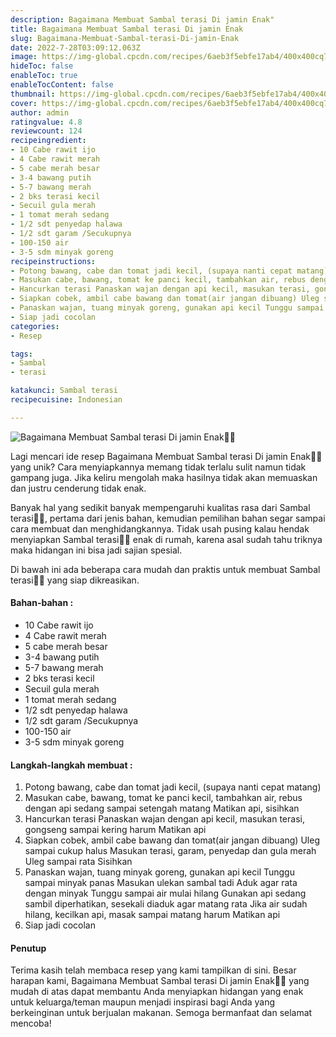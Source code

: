 ```yaml
---
description: Bagaimana Membuat Sambal terasi Di jamin Enak"
title: Bagaimana Membuat Sambal terasi Di jamin Enak
slug: Bagaimana-Membuat-Sambal-terasi-Di-jamin-Enak
date: 2022-7-28T03:09:12.063Z
image: https://img-global.cpcdn.com/recipes/6aeb3f5ebfe17ab4/400x400cq70/photo.jpg
hideToc: false
enableToc: true
enableTocContent: false
thumbnail: https://img-global.cpcdn.com/recipes/6aeb3f5ebfe17ab4/400x400cq70/photo.jpg
cover: https://img-global.cpcdn.com/recipes/6aeb3f5ebfe17ab4/400x400cq70/photo.jpg
author: admin
ratingvalue: 4.8
reviewcount: 124
recipeingredient:
- 10 Cabe rawit ijo
- 4 Cabe rawit merah
- 5 cabe merah besar
- 3-4 bawang putih
- 5-7 bawang merah
- 2 bks terasi kecil
- Secuil gula merah
- 1 tomat merah sedang
- 1/2 sdt penyedap halawa
- 1/2 sdt garam /Secukupnya
- 100-150 air
- 3-5 sdm minyak goreng
recipeinstructions:
- Potong bawang, cabe dan tomat jadi kecil, (supaya nanti cepat matang)
- Masukan cabe, bawang, tomat ke panci kecil, tambahkan air, rebus dengan api sedang sampai setengah matang Matikan api, sisihkan
- Hancurkan terasi Panaskan wajan dengan api kecil, masukan terasi, gongseng sampai kering harum Matikan api
- Siapkan cobek, ambil cabe bawang dan tomat(air jangan dibuang) Uleg sampai cukup halus Masukan terasi, garam, penyedap dan gula merah Uleg sampai rata Sisihkan
- Panaskan wajan, tuang minyak goreng, gunakan api kecil Tunggu sampai minyak panas Masukan ulekan sambal tadi Aduk agar rata dengan minyak Tunggu sampai air mulai hilang Gunakan api sedang sambil diperhatikan, sesekali diaduk agar matang rata Jika air sudah hilang, kecilkan api, masak sampai matang harum Matikan api
- Siap jadi cocolan
categories:
- Resep

tags:
- Sambal
- terasi

katakunci: Sambal terasi
recipecuisine: Indonesian

---
```


![Bagaimana Membuat Sambal terasi Di jamin Enak👩‍🍳](https://img-global.cpcdn.com/recipes/6aeb3f5ebfe17ab4/400x400cq70/photo.jpg)

Lagi mencari ide resep Bagaimana Membuat Sambal terasi Di jamin Enak👩‍🍳 yang unik? Cara menyiapkannya memang tidak terlalu sulit namun tidak gampang juga. Jika keliru mengolah maka hasilnya tidak akan memuaskan dan justru cenderung tidak enak.

Banyak hal yang sedikit banyak mempengaruhi kualitas rasa dari Sambal terasi👩‍🍳, pertama dari jenis bahan, kemudian pemilihan bahan segar sampai cara membuat dan menghidangkannya. Tidak usah pusing kalau hendak menyiapkan Sambal terasi👩‍🍳 enak di rumah, karena asal sudah tahu triknya maka hidangan ini bisa jadi sajian spesial.

Di bawah ini ada beberapa cara mudah dan praktis untuk membuat Sambal terasi👩‍🍳 yang siap dikreasikan.

<!--inarticleads1-->

#### Bahan-bahan :

- 10 Cabe rawit ijo
- 4 Cabe rawit merah
- 5 cabe merah besar
- 3-4 bawang putih
- 5-7 bawang merah
- 2 bks terasi kecil
- Secuil gula merah
- 1 tomat merah sedang
- 1/2 sdt penyedap halawa
- 1/2 sdt garam /Secukupnya
- 100-150 air
- 3-5 sdm minyak goreng

<!--inarticleads2-->

#### Langkah-langkah membuat :

1. Potong bawang, cabe dan tomat jadi kecil, (supaya nanti cepat matang)
1. Masukan cabe, bawang, tomat ke panci kecil, tambahkan air, rebus dengan api sedang sampai setengah matang Matikan api, sisihkan
1. Hancurkan terasi Panaskan wajan dengan api kecil, masukan terasi, gongseng sampai kering harum Matikan api
1. Siapkan cobek, ambil cabe bawang dan tomat(air jangan dibuang) Uleg sampai cukup halus Masukan terasi, garam, penyedap dan gula merah Uleg sampai rata Sisihkan
1. Panaskan wajan, tuang minyak goreng, gunakan api kecil Tunggu sampai minyak panas Masukan ulekan sambal tadi Aduk agar rata dengan minyak Tunggu sampai air mulai hilang Gunakan api sedang sambil diperhatikan, sesekali diaduk agar matang rata Jika air sudah hilang, kecilkan api, masak sampai matang harum Matikan api
1. Siap jadi cocolan

#### Penutup

Terima kasih telah membaca resep yang kami tampilkan di sini. Besar harapan kami, Bagaimana Membuat Sambal terasi Di jamin Enak👩‍🍳 yang mudah di atas dapat membantu Anda menyiapkan hidangan yang enak untuk keluarga/teman maupun menjadi inspirasi bagi Anda yang berkeinginan untuk berjualan makanan. Semoga bermanfaat dan selamat mencoba!